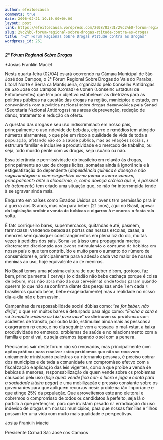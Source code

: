 ```yaml
---
author: efeitoecausa
comments: true
date: 2008-03-31 16:19:00+00:00
layout: post
link: https://efeitoecausa.wordpress.com/2008/03/31/2%c2%b0-forum-regional-sobre-drogas-atitude-contra-as-drogas/
slug: 2%c2%b0-forum-regional-sobre-drogas-atitude-contra-as-drogas
title: '>2° Fórum Regional Sobre Drogas Atitude contra as drogas'
wordpress_id: 261
---
```


>

_**2° Fórum Regional Sobre Drogas**_

*Josias Franklin Maciel

  


Nesta quarta-feira (02/04) estará ocorrendo na Câmara Municipal de São José dos Campos, o 2° Fórum Regional Sobre Drogas do Vale do Paraíba, Litoral Norte e Serra da Mantiqueira, organizado pelo Conselho Antidrogas de São José dos Campos (Comad) e Conen (Conselho Estadual de Entorpecentes) que tem por objetivo estabelecer as diretrizes para as políticas públicas na questão das drogas na região, municípios e estado, em consonância com a política nacional sobre drogas desenvolvida pela Senad (Secretaria Nacional Antidrogas) nas áreas de prevenção, redução de danos, tratamento e redução da oferta.

A questão das drogas e seu uso indiscriminado em nosso país, principalmente o uso indevido de bebidas, cigarro e remédios tem atingido números alarmantes, o que põe em risco a qualidade de vida de toda a população, afetando não só a saúde pública, mas as relações sociais, a estrutura familiar e inclusive a produtividade e o mercado de trabalho, ou seja, todo mundo perde com as drogas, seja usuário ou não.

  


Essa tolerância e permissividade do brasileiro em relação às drogas, principalmente ao uso de drogas lícitas, somadas ainda à ignorância e à estigmatização do dependente (_dependência química é doença e não vagabundagem e sem-vergonhice como pensa o senso comum, principalmente ante o alcoolismo, e, como doença crônica que é, é passível de tratamento_) tem criado uma situação que, se não for interrompida tende à se agravar ainda mais.

  


Enquanto em países como Estados Unidos os jovens tem permissão para ir à guerra aos 18 anos, mas não para beber (21 anos), aqui no Brasil, apesar da legislação proibir a venda de bebidas e cigarros à menores, a festa rola solta.

  


É fato corriqueiro bares, supermercados, quitandas e até, pasmem, farmácias!!!  Vendendo bebida às portas das nossas escolas, casas, à menores sem quaisquer constrangimentos em plena luz do dia, muitas vezes à pedidos dos pais. Soma-se à isso uma propaganda maciça diretamente direcionada aos jovens estimulando o consumo de bebidas em nosso país o que tem contribuído e muito para o aumento do número de consumidores e, principalmente para a adesão cada vez maior de nossas meninas ao uso, hoje equivalente ao de meninos.

  


No Brasil temos uma péssima cultura de que beber é bom, gostoso, faz bem, principalmente à cerveja (o cidadão não bebe cachaça porque é coisa de bebum, mas não abra mão da sua cervejinha) onde todos param quando querem (o que não se confirma diante das pesquisas onde 1 em cada 4 brasileiros quando bebe, bebe exageradamente) mas a realidade no nosso dia-a-dia não e bem assim.

  


Campanhas de responsabilidade social dúbias como: “_se for beber, não dirija_”, o que em muitos bares é deturpado para algo como: “_Encha a cara e vá tranqüilo embora de táxi para casa_” se diminuem os problemas com acidentes de trânsito, por outro lado, estimulam ainda mais as pessoas à exagerarem no copo, e no dia seguinte vem a ressaca, o mal-estar, a baixa produtividade no emprego, problemas de saúde e no relacionamento com a família e por ai vai, ou seja estamos tapando o sol com a peneira.

  


Precisamos sair deste fórum não só renovados, mas principalmente com ações práticas para resolver estes problemas que não se resolvem unicamente ministrando palestras ou internando pessoas, é preciso cobrar dos municípios e de toda a comunidade um compromisso efetivo com a fiscalização e aplicação das leis vigentes, como a que proíbe a venda de bebidas à menores, responsabilização de quem vende sobre os problemas causados pelo uso (_hoje quem vende fica com o lucro e joga a conta para a sociedade inteira pagar_) e uma mobilização e pressão constante sobre os governantes para que apliquem recursos neste problema tão importante e que atinge 25% da população. Que aproveitemos este ano eleitoral e cobremos o compromisso de todos os candidatos à prefeito, seja lá o partido a  que pertençam, para que invistam pesado na erradicação do uso indevido de drogas em nossos municípios, para que nossas famílias e filhos possam ter uma vida com muito mais qualidade e perspectivas.

  


Josias Franklin Maciel

Presidente Comad São José dos Campos

  


  

